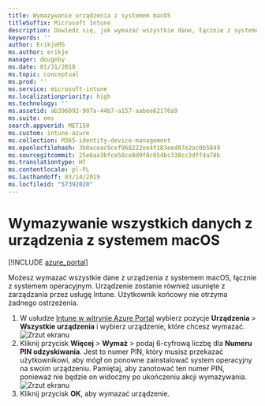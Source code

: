 ```yaml
---
title: Wymazywanie urządzenia z systemem macOS
titleSuffix: Microsoft Intune
description: Dowiedz się, jak wymazać wszystkie dane, łącznie z systemem operacyjnym, z urządzenia z systemem macOS.
keywords: ''
author: ErikjeMS
ms.author: erikje
manager: dougeby
ms.date: 01/31/2018
ms.topic: conceptual
ms.prod: ''
ms.service: microsoft-intune
ms.localizationpriority: high
ms.technology: ''
ms.assetid: ab396092-907a-44b7-a157-aabee62176a9
ms.suite: ems
search.appverid: MET150
ms.custom: intune-azure
ms.collection: M365-identity-device-management
ms.openlocfilehash: 3b0aceac9cef968222ee4f183eed87e2ac0b5849
ms.sourcegitcommit: 25e6aa3bfce58ce8d9f8c054bc338cc3dff4a78b
ms.translationtype: HT
ms.contentlocale: pl-PL
ms.lasthandoff: 03/14/2019
ms.locfileid: "57392020"
---
```

# <a name="erase-all-data-from-a-macos-device"></a>Wymazywanie wszystkich danych z urządzenia z systemem macOS

[!INCLUDE [azure_portal](./includes/azure_portal.md)]

Możesz wymazać wszystkie dane z urządzenia z systemem macOS, łącznie z systemem operacyjnym. Urządzenie zostanie również usunięte z zarządzania przez usługę Intune. Użytkownik końcowy nie otrzyma żadnego ostrzeżenia.

1. W usłudze [Intune w witrynie Azure Portal](https://aka.ms/intuneportal) wybierz pozycje **Urządzenia** > **Wszystkie urządzenia** i wybierz urządzenie, które chcesz wymazać.
![Zrzut ekranu](./media/device-erase/choosedevice.png)
2. Kliknij przycisk **Więcej** > **Wymaż** > podaj 6-cyfrową liczbę dla **Numeru PIN odzyskiwania**. Jest to numer PIN, który musisz przekazać użytkownikowi, aby mógł on ponowne zainstalować system operacyjny na swoim urządzeniu. Pamiętaj, aby zanotować ten numer PIN, ponieważ nie będzie on widoczny po ukończeniu akcji wymazywania.
![Zrzut ekranu](./media/device-erase/providepin.png)
3. Kliknij przycisk **OK**, aby wymazać urządzenie.

